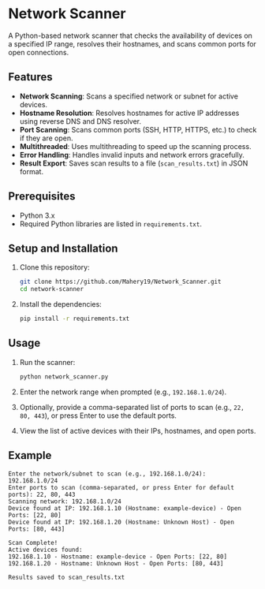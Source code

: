 # Network Scanner

A Python-based network scanner that checks the availability of devices on a specified IP range, resolves their hostnames, and scans common ports for open connections.

## Features
- **Network Scanning**: Scans a specified network or subnet for active devices.
- **Hostname Resolution**: Resolves hostnames for active IP addresses using reverse DNS and DNS resolver.
- **Port Scanning**: Scans common ports (SSH, HTTP, HTTPS, etc.) to check if they are open.
- **Multithreaded**: Uses multithreading to speed up the scanning process.
- **Error Handling**: Handles invalid inputs and network errors gracefully.
- **Result Export**: Saves scan results to a file (`scan_results.txt`) in JSON format.

## Prerequisites
- Python 3.x
- Required Python libraries are listed in `requirements.txt`.

## Setup and Installation

1. Clone this repository:
    ```bash
    git clone https://github.com/Mahery19/Network_Scanner.git
    cd network-scanner
    ```

2. Install the dependencies:
    ```bash
    pip install -r requirements.txt
    ```

## Usage

1. Run the scanner:
    ```bash
    python network_scanner.py
    ```

2. Enter the network range when prompted (e.g., `192.168.1.0/24`).

3. Optionally, provide a comma-separated list of ports to scan (e.g., `22, 80, 443`), or press Enter to use the default ports.

4. View the list of active devices with their IPs, hostnames, and open ports.

## Example

```plaintext
Enter the network/subnet to scan (e.g., 192.168.1.0/24): 192.168.1.0/24
Enter ports to scan (comma-separated, or press Enter for default ports): 22, 80, 443
Scanning network: 192.168.1.0/24
Device found at IP: 192.168.1.10 (Hostname: example-device) - Open Ports: [22, 80]
Device found at IP: 192.168.1.20 (Hostname: Unknown Host) - Open Ports: [80, 443]

Scan Complete!
Active devices found:
192.168.1.10 - Hostname: example-device - Open Ports: [22, 80]
192.168.1.20 - Hostname: Unknown Host - Open Ports: [80, 443]

Results saved to scan_results.txt
